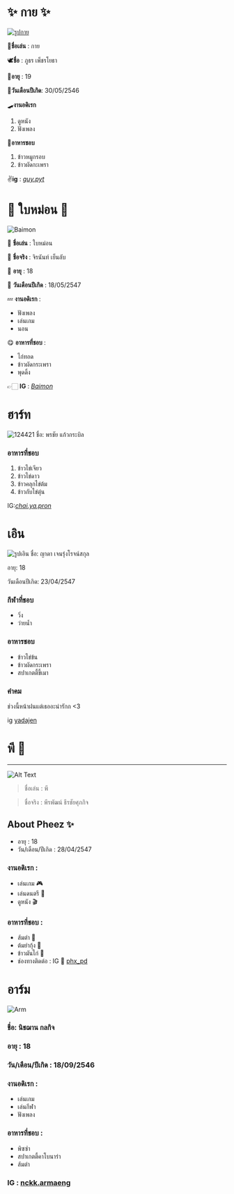 # ✨ กาย ✨
[![รูปกาย](https://cdn.discordapp.com/attachments/1009828568165011654/1011247235780051034/unknown.png)](https://www.instagram.com/guy.pyt/?hl=th)

🎈**ชื่อเล่น** : กาย

🕊️**ชื่อ** : ภูธร เพ็ชรโยธา

🔅**อายุ** : 19

🎂**วันเดือนปีเกิด**: 30/05/2546 


🛹**งานอดิเรก**
1. ดูหนัง  
2. ฟังเพลง

🍕**อาหารชอบ**
1. ข้าวหมูกรอบ 
2. ข้าวผัดกะเพรา

✌**ig** : *[guy.pyt](https://www.instagram.com/guy.pyt/?hl=th)*


# 🌿 ใบหม่อน 🌿
![Baimon](https://cdn.discordapp.com/attachments/1010970264177221742/1011250318891302922/S__13377555.jpg)

📛 **ชื่อเล่น** : ใบหม่อน

💯 **ชื่อจริง** : จิรนันท์ เย็นลับ

🔞 **อายุ** : 18

🎉 **วันเดือนปีเกิด** : 18/05/2547


💤 **งานอดิเรก** : 
* ฟังเพลง
* เล่นเกม
* นอน

😋 **อาหารที่ชอบ** : 
* ไก่ทอด
* ข้าวผัดกระเพรา
* พุดดิ้ง

👉🏻 **IG** : *[Baimon](https://www.instagram.com/samoyed_narukk/)*


# ฮาร์ท
![124421](https://user-images.githubusercontent.com/110714179/185802769-88a2836f-0f9c-436a-838e-14252f02dd33.jpg)
ชื่อ: พรชัย แก้วกระบิล

### อาหารที่ชอบ  
1. ข้าวไข่เจียว    
2. ข้าวไข่ดาว   
3. ข้าวคลุกไข่ต้ม    
4. ข้าวกับไข่ตุ๋น

IG:[_chai.ya.pron_](https://www.instagram.com/_chai.ya.pron_/)



# เอิน
![รูปเอิน](https://cdn.discordapp.com/attachments/943512999182880849/1011268023316914206/B18CF98A-10FB-4A1C-AE01-9571634E2AA9.jpg)
ชื่อ: ญาดา เจนรุ่งโรจน์สกุล

อายุ: 18

วันเดือนปีเกิด: 23/04/2547

### กีฬาที่ชอบ
- วิ่ง
- ว่ายน้ำ

### อาหารชอบ
- ข้าวไข่ข้น
- ข้าวผัดกระเพรา
- สปาเกตตี้ขี้เมา

### คำคม
  ช่วงนี้หน้าฝนแต่เธออะน่ารักก <3

ig  [yadajen](https://instagram.com/yadajen?igshid=YmMyMTA2M2Y=)

# พี 🦁
---
![Alt Text](https://media.discordapp.net/attachments/1011254484229427301/1011256195396403220/296584495_480764453382632_7935728161928045272_n.jpg?width=1238&height=825)

> ชื่อเล่น : พี  

> ชื่อจริง : พีรพัฒน์ ธีรชัยศุภกิจ
## About Pheez ✨
* อายุ : 18
* วัน/เดือน/ปีเกิด : 28/04/2547
### งานอดิเรก :
* เล่นเกม 🎮
* เล่นดนตรี 🥁
* ดูหนัง 🎬
### อาหารที่ชอบ :
* ส้มตำ 🍊
* ต้มยำกุ้ง 🦐
* ข้าวมันไก่ 🐔
* ช่องทางติดต่อ : IG 🥣 [phx_pd](https://instagram.com/phx_pd?igshid=YmMyMTA2M2Y=)


# อาร์ม
![Arm](https://cdn.discordapp.com/attachments/1009828568165011652/1011265939834142811/2016A0C1-AA7E-46D7-A908-7973FF0E4484.jpg)

### ชื่อ: นิชฌาน กลกิจ
### อายุ : 18
### วัน/เดือน/ปีเกิด : 18/09/2546

### งานอดิเรก :
* เล่นเกม
* เล่นกีฬา
* ฟังเพลง
### อาหารที่ชอบ  :
* พิซซ่า 
* สปาเกตตี้คาโบนาร่า
* ส้มตำ


### IG : [nckk.armaeng](https://www.instagram.com/nckk.armaeng/)
